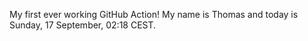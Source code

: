 My first ever working GitHub Action!
My name is Thomas and today is Sunday, 17 September, 02:18 CEST. 
